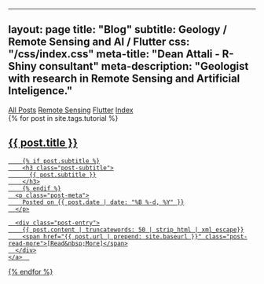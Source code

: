 
---
layout: page
title: "Blog"
subtitle: Geology / Remote Sensing and AI / Flutter 
css: "/css/index.css"
meta-title: "Dean Attali - R-Shiny consultant"
meta-description: "Geologist with research in Remote Sensing and Artificial Inteligence."
---

<div class="list-filters">
  <a href="/" class="list-filter filter-selected">All Posts</a>
  <a href="/popular" class="list-filter">Remote Sensing</a>
  <a href="/tutorials" class="list-filter">Flutter</a>
  <a href="/tags" class="list-filter">Index</a>
</div>

<div class="posts-list">
  {% for post in site.tags.tutorial %}
  <article>
    <a class="post-preview" href="{{ post.url | prepend: site.baseurl }}">
	    <h2 class="post-title">{{ post.title }}</h2>
	
	    {% if post.subtitle %}
	    <h3 class="post-subtitle">
	      {{ post.subtitle }}
	    </h3>
	    {% endif %}
      <p class="post-meta">
        Posted on {{ post.date | date: "%B %-d, %Y" }}
      </p>

      <div class="post-entry">
        {{ post.content | truncatewords: 50 | strip_html | xml_escape}}
        <span href="{{ post.url | prepend: site.baseurl }}" class="post-read-more">[Read&nbsp;More]</span>
      </div>
    </a>  
   </article>
  {% endfor %}
</div>
